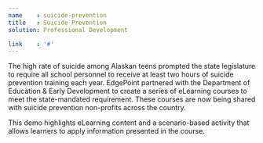 ```yaml
---
name    : suicide-prevention
title   : Suicide Prevention
solution: Professional Development

link    : '#'
---
```

The high rate of suicide among Alaskan teens prompted the state legislature to require all school personnel to receive at least two hours of suicide prevention training each year. EdgePoint partnered with the Department of Education & Early Development to create a series of eLearning courses to meet the state-mandated requirement. These courses are now being shared with suicide prevention non-profits across the country.

This demo highlights eLearning content and a scenario-based activity that allows learners to apply information presented in the course.
